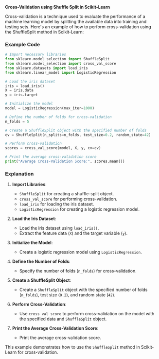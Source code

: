 **Cross-Validation using Shuffle Split in Scikit-Learn**

Cross-validation is a technique used to evaluate the performance of a machine learning model by splitting the available data into training and testing sets. Here's an example of how to perform cross-validation using the ShuffleSplit method in Scikit-Learn:

### Example Code

```python
# Import necessary libraries
from sklearn.model_selection import ShuffleSplit
from sklearn.model_selection import cross_val_score
from sklearn.datasets import load_iris
from sklearn.linear_model import LogisticRegression

# Load the iris dataset
iris = load_iris()
X = iris.data
y = iris.target

# Initialize the model
model = LogisticRegression(max_iter=1000)

# Define the number of folds for cross-validation
n_folds = 5

# Create a ShuffleSplit object with the specified number of folds
cv = ShuffleSplit(n_splits=n_folds, test_size=0.2, random_state=42)

# Perform cross-validation
scores = cross_val_score(model, X, y, cv=cv)

# Print the average cross-validation score
print("Average Cross-Validation Score:", scores.mean())
```

### Explanation

1. **Import Libraries**: 
   - `ShuffleSplit` for creating a shuffle-split object.
   - `cross_val_score` for performing cross-validation.
   - `load_iris` for loading the iris dataset.
   - `LogisticRegression` for creating a logistic regression model.

2. **Load the Iris Dataset**: 
   - Load the iris dataset using `load_iris()`.
   - Extract the feature data (`X`) and the target variable (`y`).

3. **Initialize the Model**: 
   - Create a logistic regression model using `LogisticRegression`.

4. **Define the Number of Folds**: 
   - Specify the number of folds (`n_folds`) for cross-validation.

5. **Create a ShuffleSplit Object**: 
   - Create a `ShuffleSplit` object with the specified number of folds (`n_folds`), test size (`0.2`), and random state (`42`).

6. **Perform Cross-Validation**: 
   - Use `cross_val_score` to perform cross-validation on the model with the specified data and `ShuffleSplit` object.

7. **Print the Average Cross-Validation Score**: 
   - Print the average cross-validation score.

This example demonstrates how to use the `ShuffleSplit` method in Scikit-Learn for cross-validation.